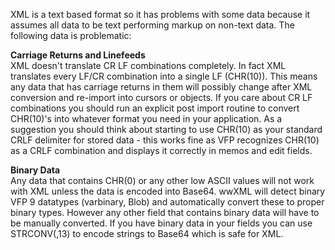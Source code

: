 ﻿XML is a text based format so it has problems with some data because it assumes all data to be text performing markup on non-text data. The following data is problematic:

**Carriage Returns and Linefeeds**  
XML doesn't translate CR LF combinations completely. In fact XML translates every LF/CR combination into a single LF (CHR(10)). This means any data that has carriage returns in them will possibly change after XML conversion and re-import into cursors or objects. If you care about CR LF combinations you should run an explicit post import routine to convert CHR(10)'s into whatever format you need in your application. As a suggestion you should think about starting to use CHR(10) as your standard CRLF delimiter for stored data - this works fine as VFP recognizes CHR(10) as a CRLF combination and displays it correctly in memos and edit fields.

**Binary Data**  
Any data that contains CHR(0) or any other low ASCII values will not work with XML unless the data is encoded into Base64. wwXML will detect binary VFP 9 datatypes (varbinary, Blob) and automatically convert these to proper binary types. However any other field that contains binary data will have to be manually  converted. If you have binary data in your fields you can use STRCONV(,13) to encode strings to Base64 which is safe for XML.